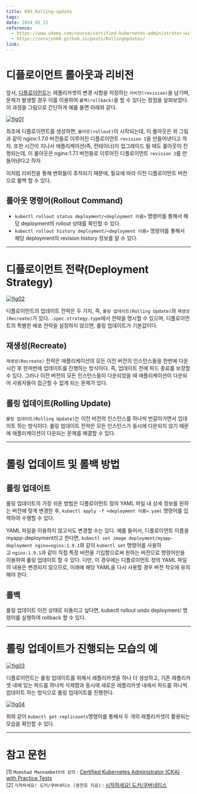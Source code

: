 ```yaml
---
title: K8S_Rolling-update
tags: 
date: 2024_05_21
reference:
  - https://www.udemy.com/course/certified-kubernetes-administrator-with-practice-tests/
  - https://zerojsh00.github.io/posts/RollingUpdates/
link:
---
```

# 디플로이먼트 롤아웃과 리비전

앞서, [디플로이먼트](https://zerojsh00.github.io/posts/K8S_Deployment/)는 레플리카셋의 변경 사항을 저장하는 `리비전(revision)`을 남기며, 문제가 발생할 경우 이를 이용하여 `롤백(rollback)`을 할 수 있다는 장점을 살펴보았다. 이 과정을 그림으로 간단하게 예를 들면 아래와 같다.

[![fig01](https://zerojsh00.github.io/assets/img/2022-08-18-RollingUpdates/fig01.png)](https://zerojsh00.github.io/assets/img/2022-08-18-RollingUpdates/fig01.png)

최초에 디플로이먼트를 생성하면, `롤아웃(rollout)`이 시작되는데, 이 롤아웃은 위 그림과 같이 nginx:1.7.0 버전들로 이루어진 디플로이먼트 `revision 1`을 만들어낸다고 하자. 또한 시간이 지나서 애플리케이션(즉, 컨테이너)이 업그레이드 될 때도 롤아웃이 진행되는데, 이 롤아웃은 nginx:1.7.1 버전들로 이루어진 디플로이먼트 `revision 2`를 만들어낸다고 하자.

이처럼 리비전을 통해 변화들이 추적되기 때문에, 필요에 따라 이전 디플로이먼트 버전으로 롤백 할 수 있다.

## 롤아웃 명령어(Rollout Command)

- `kubectl rollout status deployment/<deployment 이름>` 명령어를 통해서 해당 deployment의 rollout 상태를 확인할 수 있다.
- `kubectl rollout history deployment/<deployment 이름>` 명령어를 통해서 해당 deployment의 revision history 정보를 알 수 있다.

---

# 디플로이먼트 전략(Deployment Strategy)

[![fig02](https://zerojsh00.github.io/assets/img/2022-08-18-RollingUpdates/fig02.png)](https://zerojsh00.github.io/assets/img/2022-08-18-RollingUpdates/fig02.png)

디플로이먼트의 업데이트 전략은 두 가지, 즉, `롤링 업데이트(Rolling Update)`와 `재생성(Recreate)`가 있다. `.spec.strategy.type`에서 전략을 명시할 수 있으며, 디플로이먼트의 특별한 배포 전략을 설정하지 않으면, 롤링 업데이트가 기본값이다.

## 재생성(Recreate)

`재생성(Recreate)` 전략은 애플리케이션의 모든 이전 버전의 인스턴스들을 한번에 다운시킨 후 한꺼번에 업데이트를 진행하는 방식이다. 즉, 업데이트 전에 파드 종료를 보장할 수 있다. 그러나 이전 버전의 모든 인스턴스들이 다운되었을 때 애플리케이션이 다운되어 사용자들이 접근할 수 없게 되는 문제가 있다.

## 롤링 업데이트(Rolling Update)

`롤링 업데이트(Rolling Update)`는 이전 버전의 인스턴스를 하나씩 번갈아가면서 업데이트 하는 방식이다. 롤링 업데이트 전략은 모든 인스턴스가 동시에 다운되지 않기 때문에 애플리케이션이 다운되는 문제를 해결할 수 있다.
 
---

# 롤링 업데이트 및 롤백 방법

## 롤링 업데이트

롤링 업데이트의 가장 쉬운 방법은 디플로이먼트 정의 YAML 파일 내 상세 정보를 원하는 버전에 맞게 변경한 후, `kubectl apply -f <deployment 이름>.yaml` 명령어를 입력하여 수행할 수 있다.

YAML 파일을 이용하지 않고서도 변경할 수는 있다. 예를 들어서, 디플로이먼트 이름을 myapp-deployment라고 한다면, `kubectl set image deployment/myapp-deployment nginx=nginx:1.9.1`와 같이 `kubectl set` 명령어를 사용하고 `nginx:1.9.1`과 같이 직접 특정 버전을 기입함으로써 원하는 버전으로 명령어만을 이용하여 롤링 업데이트 할 수 있다. 다만, 이 경우에는 디플로이먼트 정의 YAML 파일의 내용은 변경되지 않으므로, 미래에 해당 YAML을 다시 사용할 경우 버전 착오에 유의해야 한다.

## 롤백

롤링 업데이트 이전 상태로 되돌리고 싶다면, kubectl rollout undo deployment/ 명령어를 실행하여 rollback 할 수 있다.

---

# 롤링 업데이트가 진행되는 모습의 예

[![fig03](https://zerojsh00.github.io/assets/img/2022-08-18-RollingUpdates/fig03.png)](https://zerojsh00.github.io/assets/img/2022-08-18-RollingUpdates/fig03.png)

디플로이먼트는 롤링 업데이트를 위해서 레플리카셋을 하나 더 생성하고, 기존 레플리카셋 내에 있는 파드를 하나씩 삭제함과 동시에 새로운 레플리카셋 내에서 파드를 하나씩 업데이트 하는 방식으로 롤링 업데이트를 진행한다.

[![fig04](https://zerojsh00.github.io/assets/img/2022-08-18-RollingUpdates/fig04.png)](https://zerojsh00.github.io/assets/img/2022-08-18-RollingUpdates/fig04.png)

위와 같이 `kubectl get replicasets`명령어를 통해서 두 개의 레플리카셋이 활용되는 모습을 확인할 수 있다.

---

# 참고 문헌

[1] `Mumshad Mannambeth의 강의` : [Certified Kubernetes Administrator (CKA) with Practice Tests](https://www.udemy.com/course/certified-kubernetes-administrator-with-practice-tests/)  
[2] `시작하세요! 도커/쿠버네티스 (용찬호 지음)` : [시작하세요! 도커/쿠버네티스](http://www.yes24.com/Product/Goods/84927385)